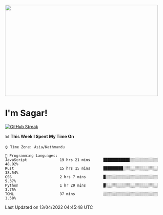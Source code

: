 
<img src="https://media.giphy.com/media/3ornk57KwDXf81rjWM/giphy.gif" width="500" height="300" frameBorder="0" class="giphy-embed" allowFullScreen></img>

#   I'm Sagar!
[![GitHub Streak](https://github-readme-streak-stats.herokuapp.com/?user=sgr2848)](https://git.io/streak-stats)
<!--START_SECTION:waka-->
📊 **This Week I Spent My Time On** 

```text
⌚︎ Time Zone: Asia/Kathmandu

💬 Programming Languages: 
JavaScript               19 hrs 21 mins      ████████████░░░░░░░░░░░░░   48.92% 
Rust                     15 hrs 15 mins      █████████░░░░░░░░░░░░░░░░   38.54% 
CSS                      2 hrs 7 mins        █░░░░░░░░░░░░░░░░░░░░░░░░   5.37% 
Python                   1 hr 29 mins        █░░░░░░░░░░░░░░░░░░░░░░░░   3.75% 
TOML                     37 mins             ░░░░░░░░░░░░░░░░░░░░░░░░░   1.58%

```


 Last Updated on 13/04/2022 04:45:48 UTC
<!--END_SECTION:waka-->
